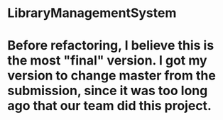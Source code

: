 # LibraryManagementSystem

# Before refactoring, I believe this is the most "final" version. I got my version to change master from the submission, since it was too long ago that our team did this project.
